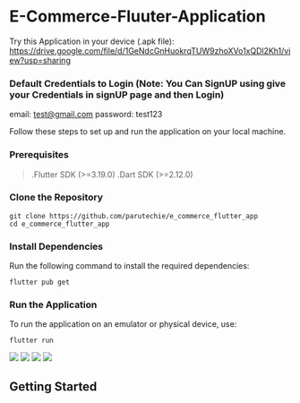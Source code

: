 # E-Commerce-Fluuter-Application

Try this Application in your device (.apk file): https://drive.google.com/file/d/1GeNdcGnHuokrqTUW9zhoXVo1xQDl2Kh1/view?usp=sharing

### Default Credentials to Login (Note: You Can SignUP using give your Credentials in signUP page and then Login)
email: test@gmail.com
password: test123

Follow these steps to set up and run the application on your local machine.

### Prerequisites
>.Flutter SDK (>=3.19.0)
>.Dart SDK (>=2.12.0)

### Clone the Repository
```
git clone https://github.com/parutechie/e_commerce_flutter_app
cd e_commerce_flutter_app
```
### Install Dependencies
Run the following command to install the required dependencies:
```
flutter pub get
```
### Run the Application
To run the application on an emulator or physical device, use:
```
flutter run
```

![](https://cdn.discordapp.com/attachments/938262368289439805/1273226416946810942/Screenshot_1723629948.png?ex=66bdd801&is=66bc8681&hm=b8ba151e397eb68f405248d9a574f5dd6a45b893a6e47c69759f852e30cba68d&) 
![](https://cdn.discordapp.com/attachments/938262368289439805/1273226417466773514/Screenshot_1723629953.png?ex=66bdd801&is=66bc8681&hm=033364dc756ae24accb11413607a30b50ae580adb37638eb68d5655622822fdf&)
![](https://cdn.discordapp.com/attachments/938262368289439805/1273911462712311860/Screenshot_1723794526.png?ex=66c05600&is=66bf0480&hm=6dadc3d64819ea5c7b2f7483d75f24cba6fe4d324fd16ef84013fca87739ee6d&)
![](https://cdn.discordapp.com/attachments/938262368289439805/1273911838807035986/Screenshot_1723794625.png?ex=66c0565a&is=66bf04da&hm=6f06ef223ee9baf76b86e6b82dfea1d05313a28fac8b8879503d5eade1837235&)
## Getting Started





